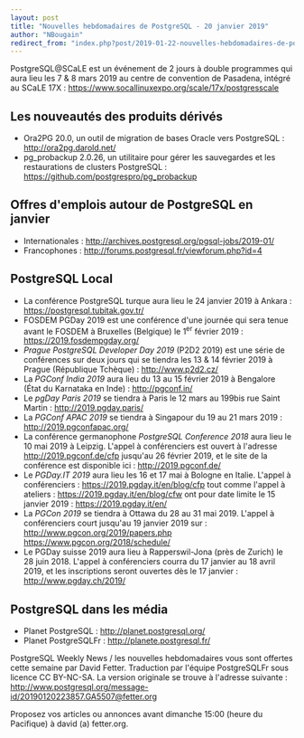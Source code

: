 ```yaml
---
layout: post
title: "Nouvelles hebdomadaires de PostgreSQL - 20 janvier 2019"
author: "NBougain"
redirect_from: "index.php?post/2019-01-22-nouvelles-hebdomadaires-de-postgresql-20-janvier-2019 "
---
```



<p>PostgreSQL@SCaLE est un &eacute;v&eacute;nement de 2 jours &agrave; double programmes qui aura lieu les 7 & 8 mars 2019 au centre de convention de Pasadena, int&eacute;gr&eacute; au SCaLE 17X&nbsp;: <a target="_blank" href="https://www.socallinuxexpo.org/scale/17x/postgresscale">https://www.socallinuxexpo.org/scale/17x/postgresscale</a></p>

<h2>Les nouveaut&eacute;s des produits d&eacute;riv&eacute;s</h2>

<ul>

<li>Ora2PG 20.0, un outil de migration de bases Oracle vers PostgreSQL&nbsp;: <a target="_blank" href="http://ora2pg.darold.net/">http://ora2pg.darold.net/</a></li>

<li>pg_probackup 2.0.26, un utilitaire pour g&eacute;rer les sauvegardes et les restaurations de clusters PostgreSQL&nbsp;: <a target="_blank" href="https://github.com/postgrespro/pg_probackup">https://github.com/postgrespro/pg_probackup</a></li>

</ul>

<!--more-->


<h2>Offres d'emplois autour de PostgreSQL en janvier</h2>

<ul>

<li>Internationales : <a target="_blank" href="http://archives.postgresql.org/pgsql-jobs/2019-01/">http://archives.postgresql.org/pgsql-jobs/2019-01/</a></li>

<li>Francophones : <a target="_blank" href="http://forums.postgresql.fr/viewforum.php?id=4">http://forums.postgresql.fr/viewforum.php?id=4</a></li>

</ul>

<h2>PostgreSQL Local</h2>

<ul>

<li>La conf&eacute;rence PostgreSQL turque aura lieu le 24 janvier 2019 &agrave; Ankara&nbsp;: <a target="_blank" href="https://postgresql.tubitak.gov.tr/">https://postgresql.tubitak.gov.tr/</a></li>

<li>FOSDEM PGDay 2019 est une conf&eacute;rence d'une journ&eacute;e qui sera tenue avant le FOSDEM &agrave; Bruxelles (Belgique) le 1<sup>er</sup> f&eacute;vrier 2019&nbsp;: <a target="_blank" href="https://2019.fosdempgday.org/">https://2019.fosdempgday.org/</a></li>

<li><em>Prague PostgreSQL Developer Day 2019</em> (P2D2 2019) est une s&eacute;rie de conf&eacute;rences sur deux jours qui se tiendra les 13 & 14 f&eacute;vrier 2019 &agrave; Prague (R&eacute;publique Tch&egrave;que)&nbsp;: <a target="_blank" href="http://www.p2d2.cz/">http://www.p2d2.cz/</a></li>

<li>La <em>PGConf India 2019</em> aura lieu du 13 au 15 f&eacute;vrier 2019 &agrave; Bengalore (&Eacute;tat du Karnataka en Inde)&nbsp;: <a target="_blank" href="http://pgconf.in/">http://pgconf.in/</a></li>

<li>Le <em>pgDay Paris 2019</em> se tiendra &agrave; Paris le 12 mars au 199bis rue Saint Martin&nbsp;: <a target="_blank" href="http://2019.pgday.paris/">http://2019.pgday.paris/</a></li>

<li>La <em>PGConf APAC 2019</em> se tiendra &agrave; Singapour du 19 au 21 mars 2019&nbsp;: <a target="_blank" href="http://2019.pgconfapac.org/">http://2019.pgconfapac.org/</a></li>

<li>La conf&eacute;rence germanophone <em>PostgreSQL Conference 2018</em> aura lieu le 10 mai 2019 &agrave; Leipzig. L'appel &agrave; conf&eacute;renciers est ouvert &agrave; l'adresse <a target="_blank" href="http://2019.pgconf.de/cfp">http://2019.pgconf.de/cfp</a> jusqu'au 26 f&eacute;vrier 2019, et le site de la conf&eacute;rence est disponible ici&nbsp;: <a target="_blank" href="http://2019.pgconf.de/">http://2019.pgconf.de/</a></li>

<li>Le <em>PGDay.IT 2019</em> aura lieu les 16 et 17 mai &agrave; Bologne en Italie. L'appel &agrave; conf&eacute;renciers&nbsp;: <a target="_blank" href="https://2019.pgday.it/en/blog/cfp">https://2019.pgday.it/en/blog/cfp</a> tout comme l'appel &agrave; ateliers&nbsp;: <a target="_blank" href="https://2019.pgday.it/en/blog/cfw">https://2019.pgday.it/en/blog/cfw</a> ont pour date limite le 15 janvier 2019&nbsp;: <a target="_blank" href="https://2019.pgday.it/en/">https://2019.pgday.it/en/</a></li>

<li>La <em>PGCon 2019</em> se tiendra &agrave; Ottawa du 28 au 31 mai 2019. L'appel &agrave; conf&eacute;renciers court jusqu'au 19 janvier 2019 sur&nbsp;: <a target="_blank" href="http://www.pgcon.org/2019/papers.php">http://www.pgcon.org/2019/papers.php</a> <a target="_blank" href="https://www.pgcon.org/2018/schedule/">https://www.pgcon.org/2018/schedule/</a></li>

<li>Le PGDay suisse 2019 aura lieu &agrave; Rapperswil-Jona (pr&egrave;s de Zurich) le 28 juin 2018. L'appel &agrave; conf&eacute;renciers courra du 17 janvier au 18 avril 2019, et les inscriptions seront ouvertes d&egrave;s le 17 janvier&nbsp;: <a target="_blank" href="http://www.pgday.ch/2019/">http://www.pgday.ch/2019/</a></li>

</ul>

<h2>PostgreSQL dans les m&eacute;dia</h2>

<ul>

<li>Planet PostgreSQL : <a target="_blank" href="http://planet.postgresql.org/">http://planet.postgresql.org/</a></li>

<li>Planet PostgreSQLFr : <a target="_blank" href="http://planete.postgresql.fr/">http://planete.postgresql.fr/</a></li>

</ul>

<p>PostgreSQL Weekly News / les nouvelles hebdomadaires vous sont offertes cette semaine par David Fetter. Traduction par l'&eacute;quipe PostgreSQLFr sous licence CC BY-NC-SA. La version originale se trouve &agrave; l'adresse suivante : <a target="_blank" href="http://www.postgresql.org/message-id/20190120223857.GA5507@fetter.org">http://www.postgresql.org/message-id/20190120223857.GA5507@fetter.org</a></p>

<p>Proposez vos articles ou annonces avant dimanche 15:00 (heure du Pacifique) &agrave; david (a) fetter.org.</p>